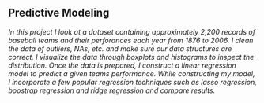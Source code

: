 ## Predictive Modeling

<i>In this project I look at a dataset containing approximately 2,200 records of baseball teams and their perforances each year from 1876 to 2006. I clean the data of outliers, NAs, etc. and make sure our data structures are correct. I visualize the data through boxplots and histograms to inspect the distribution. Once the data is prepared, I construct a linear regression model to predict a given teams performance. While constructing my model, I incorporate a few popular regression techniques such as lasso regression, boostrap regression and ridge regression and compare results.</i>

